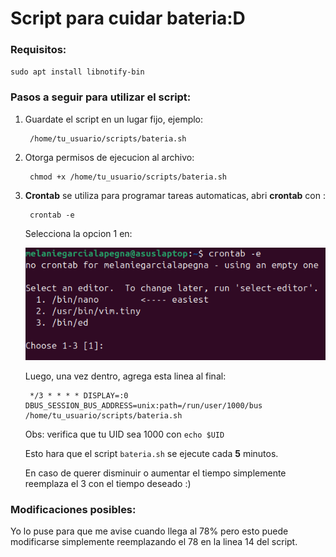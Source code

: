 # Script para cuidar bateria:D

### Requisitos:
``sudo apt install libnotify-bin``


### Pasos a seguir para utilizar el script:

1. Guardate el script en un lugar fijo, ejemplo:
    
        /home/tu_usuario/scripts/bateria.sh

2. Otorga permisos de ejecucion al archivo:

        chmod +x /home/tu_usuario/scripts/bateria.sh

3. **Crontab** se utiliza para programar tareas automaticas, abri **crontab** con :  

        
        crontab -e

    Selecciona la opcion 1 en:

    ![terminal](Extra/image.png)

    Luego, una vez dentro, agrega esta linea al final:

        */3 * * * * DISPLAY=:0 DBUS_SESSION_BUS_ADDRESS=unix:path=/run/user/1000/bus /home/tu_usuario/scripts/bateria.sh

    Obs: verifica que tu UID sea 1000 con ``echo $UID``

    Esto hara que el script ``bateria.sh`` se ejecute cada **5** minutos.

   En caso de querer disminuir o aumentar el tiempo simplemente reemplaza el 3 con el tiempo deseado :)

### Modificaciones posibles:
Yo lo puse para que me avise cuando llega al 78% pero esto puede modificarse simplemente reemplazando el 78 en la linea 14 del script.






